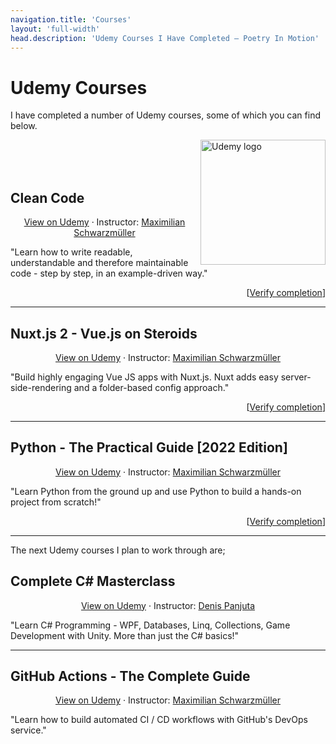 ```yaml
---
navigation.title: 'Courses'
layout: 'full-width'
head.description: 'Udemy Courses I Have Completed — Poetry In Motion'
---
```


# Udemy Courses

I have completed a number of Udemy courses, some of which you can find below.

<img src="/img/udemy_logo.png" alt="Udemy logo" width="200" align="right"/>

<br><br><br>

## Clean Code

<div style="text-align: center">

[View on Udemy](https://www.udemy.com/course/writing-clean-code/) · Instructor: [Maximilian Schwarzmüller](https://www.udemy.com/user/maximilian-schwarzmuller/)

</div>

"Learn how to write readable, understandable and therefore maintainable code - step by step, in an example-driven way."

<div style="text-align: right">

[[Verify completion](https://ude.my/UC-163748f8-8cc3-4e61-a7ca-ac886527961a)]

</div>

---

## Nuxt.js 2 - Vue.js on Steroids

<div style="text-align: center">

[View on Udemy](https://www.udemy.com/course/nuxtjs-vuejs-on-steroids/) · Instructor: [Maximilian Schwarzmüller](https://www.udemy.com/user/maximilian-schwarzmuller/)

</div>

"Build highly engaging Vue JS apps with Nuxt.js. Nuxt adds easy server-side-rendering and a folder-based config approach."

<div style="text-align: right">

[[Verify completion](https://ude.my/UC-a192bbf8-47ee-4f04-9796-2fe2222137b3)]

</div>

---

## Python - The Practical Guide [2022 Edition]

<div style="text-align: center">

[View on Udemy](https://www.udemy.com/course/learn-python-by-building-a-blockchain-cryptocurrency/) · Instructor: [Maximilian Schwarzmüller](https://www.udemy.com/user/maximilian-schwarzmuller/)

</div>

"Learn Python from the ground up and use Python to build a hands-on project from scratch!"

<div style="text-align: right">

[[Verify completion](https://ude.my/UC-b81d1218-1fdf-4d13-abe6-c5fbf13b2e63)]

</div>

---

The next Udemy courses I plan to work through are;

## Complete C# Masterclass

<div style="text-align: center">

[View on Udemy](https://www.udemy.com/course/complete-csharp-masterclass/) · Instructor: [Denis Panjuta](https://www.udemy.com/user/denispanjuta/)

</div>

"Learn C# Programming - WPF, Databases, Linq, Collections, Game Development with Unity. More than just the C# basics!"

---

## GitHub Actions - The Complete Guide

<div style="text-align: center">

[View on Udemy](https://www.udemy.com/course/github-actions-the-complete-guide/) · Instructor: [Maximilian Schwarzmüller](https://www.udemy.com/user/maximilian-schwarzmuller/)

</div>

"Learn how to build automated CI / CD workflows with GitHub's DevOps service."